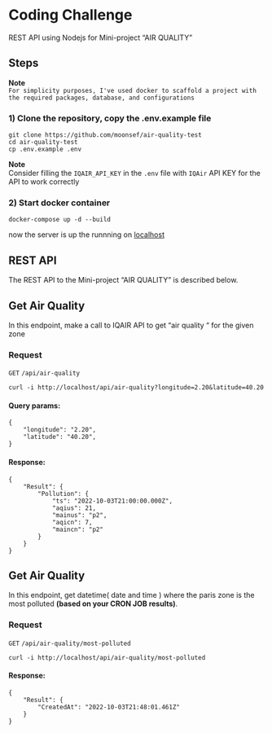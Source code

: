 # Coding Challenge

REST API using Nodejs for Mini-project “AIR QUALITY”

## Steps

**Note**  
`For simplicity purposes, I've used docker to scaffold a project with the required packages, database, and configurations`

### 1) Clone the repository, copy the .env.example file

```
git clone https://github.com/moonsef/air-quality-test
cd air-quality-test
cp .env.example .env
```

**Note**  
Consider filling the `IQAIR_API_KEY` in the `.env` file with `IQAir` API KEY for the API to work correctly

### 2) Start docker container

```
docker-compose up -d --build
```

now the server is up the runnning on [localhost](http://localhost)

## REST API

The REST API to the Mini-project “AIR QUALITY” is described below.

## Get Air Quality

In this endpoint, make a call to IQAIR API to get “air quality “ for the
given zone

### Request

`GET` `/api/air-quality`

```
curl -i http://localhost/api/air-quality?longitude=2.20&latitude=40.20
```

#### Query params:

```
{
    "longitude": "2.20",
    "latitude": "40.20",
}
```

#### Response:

```
{
    "Result": {
        "Pollution": {
            "ts": "2022-10-03T21:00:00.000Z",
            "aqius": 21,
            "mainus": "p2",
            "aqicn": 7,
            "maincn": "p2"
        }
    }
}
```

## Get Air Quality

In this endpoint, get datetime( date and time ) where the paris
zone is the most polluted **(based on your CRON JOB results)**.

### Request

`GET` `/api/air-quality/most-polluted`

```
curl -i http://localhost/api/air-quality/most-polluted
```

#### Response:

```
{
    "Result": {
        "CreatedAt": "2022-10-03T21:48:01.461Z"
    }
}
```
